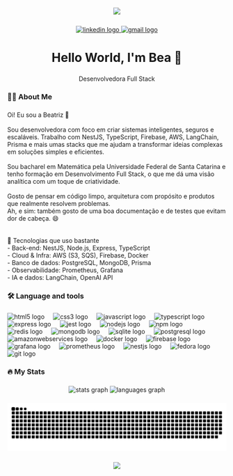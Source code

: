 <br clear="both">

<div align="center">
  <img height="164" src="https://media4.giphy.com/media/v1.Y2lkPTc5MGI3NjExNDhhY2o5NjE1bHJjM3FkdmFuNjN3MXM4cWtyOTFsb3pmeXpjcnVnOSZlcD12MV9pbnRlcm5hbF9naWZfYnlfaWQmY3Q9Zw/L1R1tvI9svkIWwpVYr/giphy.gif"  />
</div>

###

<div align="center">
  <a href="https://www.linkedin.com/in/beatrizcarolina/">
    <img src="https://img.shields.io/static/v1?message=LinkedIn&logo=linkedin&label=&color=0077B5&logoColor=white&labelColor=&style=for-the-badge" height="25" alt="linkedin logo"  />
  </a>
  <a href="mailto:beatrizcarolinasr@gmail.com">
    <img src="https://img.shields.io/static/v1?message=Gmail&logo=gmail&label=&color=D14836&logoColor=white&labelColor=&style=for-the-badge" height="25" alt="gmail logo"  />
  </a>
</div>

###

<h1 align="center">Hello World, I'm Bea 👋</h1>

###

<p align="center">Desenvolvedora Full Stack</p>

###

<h3 align="left">👩‍💻  About Me</h3>

###

<p align="left">Oi! Eu sou a Beatriz 👋<br><br>Sou desenvolvedora com foco em criar sistemas inteligentes, seguros e escaláveis.  Trabalho com NestJS, TypeScript, Firebase, AWS, LangChain, Prisma e mais umas stacks que me ajudam a transformar ideias complexas em soluções simples e eficientes.<br><br>Sou bacharel em Matemática pela Universidade Federal de Santa Catarina e tenho formação em Desenvolvimento Full Stack, o que me dá uma visão analítica com um toque de criatividade.<br><br>Gosto de pensar em código limpo, arquitetura com propósito e produtos que realmente resolvem problemas.  <br>Ah, e sim: também gosto de uma boa documentação e de testes que evitam dor de cabeça. 😄<br><br><br>🚀 Tecnologias que uso bastante<br>- Back-end: NestJS, Node.js, Express, TypeScript<br>- Cloud & Infra: AWS (S3, SQS), Firebase, Docker<br>- Banco de dados: PostgreSQL, MongoDB, Prisma<br>- Observabilidade: Prometheus, Grafana<br>- IA e dados: LangChain, OpenAI API</p>

###

<h3 align="left">🛠 Language and tools</h3>

###

<div align="left">
  <img src="https://cdn.jsdelivr.net/gh/devicons/devicon/icons/html5/html5-plain.svg" height="40" alt="html5 logo"  />
  <img width="12" />
  <img src="https://cdn.jsdelivr.net/gh/devicons/devicon/icons/css3/css3-plain.svg" height="40" alt="css3 logo"  />
  <img width="12" />
  <img src="https://cdn.jsdelivr.net/gh/devicons/devicon/icons/javascript/javascript-original.svg" height="40" alt="javascript logo"  />
  <img width="12" />
  <img src="https://cdn.jsdelivr.net/gh/devicons/devicon/icons/typescript/typescript-plain.svg" height="40" alt="typescript logo"  />
  <img width="12" />
  <img src="https://cdn.jsdelivr.net/gh/devicons/devicon/icons/express/express-original.svg" height="40" alt="express logo"  />
  <img width="12" />
  <img src="https://cdn.jsdelivr.net/gh/devicons/devicon/icons/jest/jest-plain.svg" height="40" alt="jest logo"  />
  <img width="12" />
  <img src="https://cdn.jsdelivr.net/gh/devicons/devicon/icons/nodejs/nodejs-plain-wordmark.svg" height="40" alt="nodejs logo"  />
  <img width="12" />
  <img src="https://cdn.jsdelivr.net/gh/devicons/devicon/icons/npm/npm-original-wordmark.svg" height="40" alt="npm logo"  />
  <img width="12" />
  <img src="https://cdn.jsdelivr.net/gh/devicons/devicon/icons/redis/redis-plain-wordmark.svg" height="40" alt="redis logo"  />
  <img width="12" />
  <img src="https://cdn.jsdelivr.net/gh/devicons/devicon/icons/mongodb/mongodb-plain-wordmark.svg" height="40" alt="mongodb logo"  />
  <img width="12" />
  <img src="https://cdn.jsdelivr.net/gh/devicons/devicon/icons/sqlite/sqlite-original.svg" height="40" alt="sqlite logo"  />
  <img width="12" />
  <img src="https://cdn.jsdelivr.net/gh/devicons/devicon/icons/postgresql/postgresql-plain.svg" height="40" alt="postgresql logo"  />
  <img width="12" />
  <img src="https://cdn.jsdelivr.net/gh/devicons/devicon/icons/amazonwebservices/amazonwebservices-plain-wordmark.svg" height="40" alt="amazonwebservices logo"  />
  <img width="12" />
  <img src="https://cdn.jsdelivr.net/gh/devicons/devicon/icons/docker/docker-plain-wordmark.svg" height="40" alt="docker logo"  />
  <img width="12" />
  <img src="https://cdn.jsdelivr.net/gh/devicons/devicon/icons/firebase/firebase-plain-wordmark.svg" height="40" alt="firebase logo"  />
  <img width="12" />
  <img src="https://cdn.jsdelivr.net/gh/devicons/devicon/icons/grafana/grafana-original.svg" height="40" alt="grafana logo"  />
  <img width="12" />
  <img src="https://cdn.jsdelivr.net/gh/devicons/devicon/icons/prometheus/prometheus-original.svg" height="40" alt="prometheus logo"  />
  <img width="12" />
  <img src="https://cdn.jsdelivr.net/gh/devicons/devicon/icons/nestjs/nestjs-original.svg" height="40" alt="nestjs logo"  />
  <img width="12" />
  <img src="https://cdn.jsdelivr.net/gh/devicons/devicon/icons/fedora/fedora-original.svg" height="40" alt="fedora logo"  />
  <img width="12" />
  <img src="https://cdn.jsdelivr.net/gh/devicons/devicon/icons/git/git-original.svg" height="40" alt="git logo"  />
</div>

###

<h3 align="left">🔥   My Stats</h3>

###

<div align="center">
  <img src="https://github-readme-stats.vercel.app/api?username=beatrizcarolina&hide_title=true&hide_rank=false&show_icons=true&include_all_commits=true&count_private=true&disable_animations=false&theme=nightowl&locale=pt-br&layout=compact&hide_border=true&order=1" height="200" alt="stats graph"/> 
  <img src="https://github-readme-stats.vercel.app/api/top-langs?username=beatrizcarolina&locale=pt-br&hide_title=true&layout=compact&card_width=320&langs_count=5&theme=nightowl&hide_border=true&order=2" height="150" alt="languages graph"  />
</div>

###

<img src="https://raw.githubusercontent.com/beatrizcarolina/beatrizcarolina/output/snake.svg" alt="Snake animation" />

###

<div align="center">
  <img height="100" src="https://media3.giphy.com/media/v1.Y2lkPTc5MGI3NjExYndtc3d2YnZubGNrNmluaXM4bGNmbjhzbnpjZGZ5Z3BlaHFlbzcyZyZlcD12MV9pbnRlcm5hbF9naWZfYnlfaWQmY3Q9cw/4CT0HDGW75DSDOdxZR/giphy.gif"  />
</div>

###
